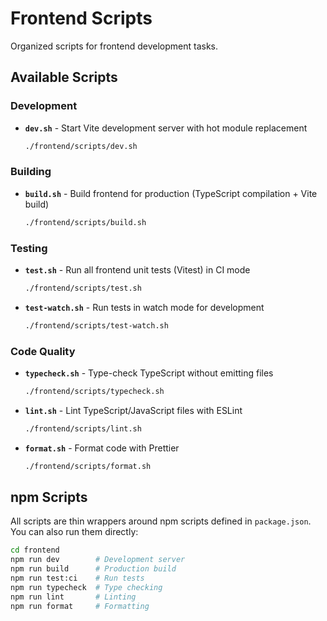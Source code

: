 # Frontend Scripts

Organized scripts for frontend development tasks.

## Available Scripts

### Development

- **`dev.sh`** - Start Vite development server with hot module replacement

  ```bash
  ./frontend/scripts/dev.sh
  ```

### Building

- **`build.sh`** - Build frontend for production (TypeScript compilation + Vite build)

  ```bash
  ./frontend/scripts/build.sh
  ```

### Testing

- **`test.sh`** - Run all frontend unit tests (Vitest) in CI mode

  ```bash
  ./frontend/scripts/test.sh
  ```

- **`test-watch.sh`** - Run tests in watch mode for development

  ```bash
  ./frontend/scripts/test-watch.sh
  ```

### Code Quality

- **`typecheck.sh`** - Type-check TypeScript without emitting files

  ```bash
  ./frontend/scripts/typecheck.sh
  ```

- **`lint.sh`** - Lint TypeScript/JavaScript files with ESLint

  ```bash
  ./frontend/scripts/lint.sh
  ```

- **`format.sh`** - Format code with Prettier

  ```bash
  ./frontend/scripts/format.sh
  ```

## npm Scripts

All scripts are thin wrappers around npm scripts defined in `package.json`. You can also run them directly:

```bash
cd frontend
npm run dev        # Development server
npm run build      # Production build
npm run test:ci    # Run tests
npm run typecheck  # Type checking
npm run lint       # Linting
npm run format     # Formatting
```
